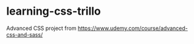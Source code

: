 # learning-css-trillo
Advanced CSS project from https://www.udemy.com/course/advanced-css-and-sass/
